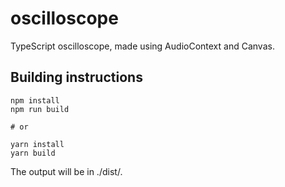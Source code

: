 # oscilloscope

TypeScript oscilloscope, made using AudioContext and Canvas.

## Building instructions

```
npm install
npm run build

# or

yarn install
yarn build
```

The output will be in ./dist/.
